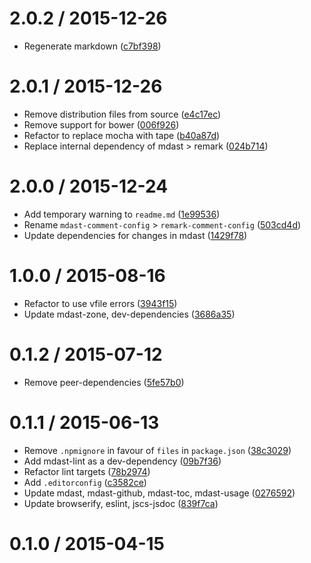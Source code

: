 <!--remark setext-->

<!--lint disable no-multiple-toplevel-headings-->

2.0.2 / 2015-12-26
==================

*   Regenerate markdown ([c7bf398](https://github.com/wooorm/remark-comment-config/commit/c7bf398))

2.0.1 / 2015-12-26
==================

*   Remove distribution files from source ([e4c17ec](https://github.com/wooorm/remark-comment-config/commit/e4c17ec))
*   Remove support for bower ([006f926](https://github.com/wooorm/remark-comment-config/commit/006f926))
*   Refactor to replace mocha with tape ([b40a87d](https://github.com/wooorm/remark-comment-config/commit/b40a87d))
*   Replace internal dependency of mdast > remark ([024b714](https://github.com/wooorm/remark-comment-config/commit/024b714))

2.0.0 / 2015-12-24
==================

*   Add temporary warning to `readme.md` ([1e99536](https://github.com/wooorm/remark-comment-config/commit/1e99536))
*   Rename `mdast-comment-config` > `remark-comment-config` ([503cd4d](https://github.com/wooorm/remark-comment-config/commit/503cd4d))
*   Update dependencies for changes in mdast ([1429f78](https://github.com/wooorm/remark-comment-config/commit/1429f78))

1.0.0 / 2015-08-16
==================

*   Refactor to use vfile errors ([3943f15](https://github.com/wooorm/remark-comment-config/commit/3943f15))
*   Update mdast-zone, dev-dependencies ([3686a35](https://github.com/wooorm/remark-comment-config/commit/3686a35))

0.1.2 / 2015-07-12
==================

*   Remove peer-dependencies ([5fe57b0](https://github.com/wooorm/remark-comment-config/commit/5fe57b0))

0.1.1 / 2015-06-13
==================

*   Remove `.npmignore` in favour of `files` in `package.json` ([38c3029](https://github.com/wooorm/remark-comment-config/commit/38c3029))
*   Add mdast-lint as a dev-dependency ([09b7f36](https://github.com/wooorm/remark-comment-config/commit/09b7f36))
*   Refactor lint targets ([78b2974](https://github.com/wooorm/remark-comment-config/commit/78b2974))
*   Add `.editorconfig` ([c3582ce](https://github.com/wooorm/remark-comment-config/commit/c3582ce))
*   Update mdast, mdast-github, mdast-toc, mdast-usage ([0276592](https://github.com/wooorm/remark-comment-config/commit/0276592))
*   Update browserify, eslint, jscs-jsdoc ([839f7ca](https://github.com/wooorm/remark-comment-config/commit/839f7ca))

0.1.0 / 2015-04-15
==================
